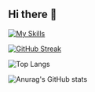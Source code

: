 ## Hi there 👋

[![My Skills](https://skillicons.dev/icons?i=cpp,python,js,react,nextjs,clojure,html,css,postman)](https://skillicons.dev)

[![GitHub Streak](https://github-readme-streak-stats.herokuapp.com?user=DMoonPamanes&theme=dark&mode=weekly)](https://git.io/streak-stats)

![Top Langs](https://github-readme-stats.vercel.app/api/top-langs/?username=DMoonPamanes&layout=compact&theme=dark&hide=shell&langs_count=6)

![Anurag's GitHub stats](https://github-readme-stats.vercel.app/api?username=DMoonPamanes&show_icons=true&theme=transparent)

<!--
**DMoonPamanes/DMoonPamanes** is a ✨ _special_ ✨ repository because its `README.md` (this file) appears on your GitHub profile.

Here are some ideas to get you started:

- 🔭 I’m currently working on ...
- 🌱 I’m currently learning ...
- 👯 I’m looking to collaborate on ...
- 🤔 I’m looking for help with ...
- 💬 Ask me about ...
- 📫 How to reach me: ...
- 😄 Pronouns: ...
- ⚡ Fun fact: ...
-->
